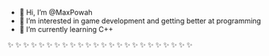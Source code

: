 - 👋 Hi, I’m @MaxPowah
- 👀 I’m interested in game development and getting better at programming
- 🌱 I’m currently learning C++


✨ ✨ ✨ ✨ ✨ ✨ ✨ ✨ ✨ ✨ ✨ ✨ ✨ ✨ ✨ ✨ ✨ ✨ ✨ ✨ ✨ ✨ ✨ ✨

